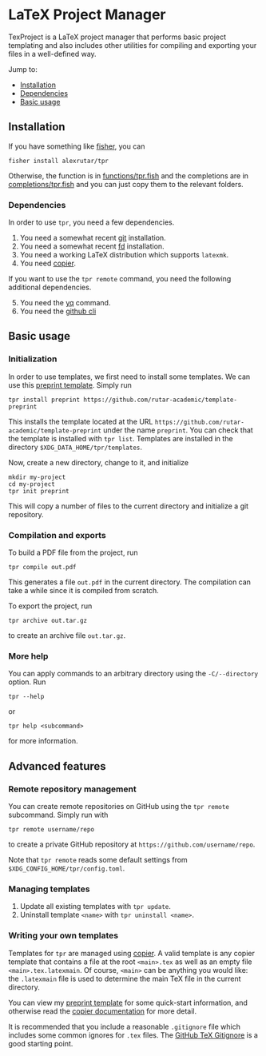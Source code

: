 # LaTeX Project Manager
TexProject is a LaTeX project manager that performs basic project templating and also includes other utilities for compiling and exporting your files in a well-defined way.

Jump to:
- [Installation](#installation)
- [Dependencies](#dependencies)
- [Basic usage](#basic-usage)

## Installation
If you have something like [fisher](https://github.com/jorgebucaran/fisher), you can
```fish
fisher install alexrutar/tpr
```
Otherwise, the function is in [functions/tpr.fish](functions/tpr.fish) and the completions are in [completions/tpr.fish](completions/tpr.fish) and you can just copy them to the relevant folders.

### Dependencies
In order to use `tpr`, you need a few dependencies.

1. You need a somewhat recent [git](https://git-scm.com/) installation.
2. You need a somewhat recent [fd](https://github.com/sharkdp/fd) installation.
3. You need a working LaTeX distribution which supports `latexmk`.
4. You need [copier](https://copier.readthedocs.io/en/stable/).

If you want to use the `tpr remote` command, you need the following additional dependencies.

5. You need the [yq](https://github.com/mikefarah/yq) command.
6. You need the [github cli](https://cli.github.com/)

## Basic usage
### Initialization
In order to use templates, we first need to install some templates.
We can use this [preprint template](https://github.com/rutar-academic/template-preprint).
Simply run
```fish
tpr install preprint https://github.com/rutar-academic/template-preprint
```
This installs the template located at the URL `https://github.com/rutar-academic/template-preprint` under the name `preprint`.
You can check that the template is installed with `tpr list`.
Templates are installed in the directory `$XDG_DATA_HOME/tpr/templates`.

Now, create a new directory, change to it, and initialize
```fish
mkdir my-project
cd my-project
tpr init preprint
```
This will copy a number of files to the current directory and initialize a git repository.

### Compilation and exports
To build a PDF file from the project, run
```fish
tpr compile out.pdf
```
This generates a file `out.pdf` in the current directory.
The compilation can take a while since it is compiled from scratch.

To export the project, run
```fish
tpr archive out.tar.gz
```
to create an archive file `out.tar.gz`.

### More help
You can apply commands to an arbitrary directory using the `-C/--directory` option.
Run
```fish
tpr --help
```
or
```
tpr help <subcommand>
```
for more information.

## Advanced features
### Remote repository management
You can create remote repositories on GitHub using the `tpr remote` subcommand.
Simply run with
```fish
tpr remote username/repo
```
to create a private GitHub repository at `https://github.com/username/repo`.

Note that `tpr remote` reads some default settings from `$XDG_CONFIG_HOME/tpr/config.toml`.

### Managing templates
1. Update all existing templates with `tpr update`.
2. Uninstall template `<name>` with `tpr uninstall <name>`.


### Writing your own templates
Templates for `tpr` are managed using [copier](https://copier.readthedocs.io/en/stable/).
A valid template is any copier template that contains a file at the root `<main>.tex` as well as an empty file `<main>.tex.latexmain`.
Of course, `<main>` can be anything you would like: the `.latexmain` file is used to determine the main TeX file in the current directory.

You can view my [preprint template](https://github.com/rutar-academic/template-preprint) for some quick-start information, and otherwise read the [copier documentation](https://copier.readthedocs.io/en/stable/) for more detail.

It is recommended that you include a reasonable `.gitignore` file which includes some common ignores for `.tex` files.
The [GitHub TeX Gitignore](https://github.com/github/gitignore/blob/main/TeX.gitignore) is a good starting point.
